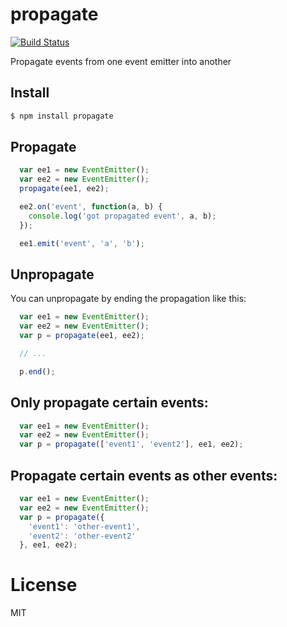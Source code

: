 # propagate

[![Build Status](https://travis-ci.org/nock/propagate.svg?branch=master)](https://travis-ci.org/nock/propagate)

Propagate events from one event emitter into another

## Install

```bash
$ npm install propagate
```

## Propagate

```javascript
  var ee1 = new EventEmitter();
  var ee2 = new EventEmitter();
  propagate(ee1, ee2);

  ee2.on('event', function(a, b) {
    console.log('got propagated event', a, b);
  });

  ee1.emit('event', 'a', 'b');
```

## Unpropagate

You can unpropagate by ending the propagation like this:

```javascript
  var ee1 = new EventEmitter();
  var ee2 = new EventEmitter();
  var p = propagate(ee1, ee2);

  // ...

  p.end();
```

## Only propagate certain events:

```javascript
  var ee1 = new EventEmitter();
  var ee2 = new EventEmitter();
  var p = propagate(['event1', 'event2'], ee1, ee2);
```

## Propagate certain events as other events:

```javascript
  var ee1 = new EventEmitter();
  var ee2 = new EventEmitter();
  var p = propagate({
    'event1': 'other-event1',
    'event2': 'other-event2'
  }, ee1, ee2);
```

# License

MIT